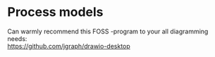 # Process models

Can warmly recommend this FOSS -program to your all diagramming needs:  
https://github.com/jgraph/drawio-desktop

